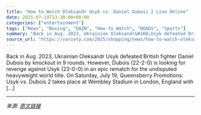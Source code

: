 ```yaml
---
title: "How to Watch Oleksandr Usyk vs. Daniel Dubois 2 Live Online"
date: 2025-07-19T13:30:00+08:00
categories: ["entertainment"]
tags: ["News", "Boxing", "DAZN", "How to Watch", "NOADS", "Sports"]
summary: "Back in Aug. 2023, Ukrainian Oleksandr&#160;Usyk defeated British fighter Daniel Dubois by knockout in 9 rounds. However, Dubois (22-2-0) is looking for revenge against Usyk (23-0-0) in an epic rematc"
source_url: "https://variety.com/2025/shopping/news/how-to-watch-oleksandr-usyk-vs-daniel-dubois-2-boxing-ppv-online-livestream-1236464735/"
---
```


Back in Aug. 2023, Ukrainian Oleksandr&#160;Usyk defeated British fighter Daniel Dubois by knockout in 9 rounds. However, Dubois (22-2-0) is looking for revenge against Usyk (23-0-0) in an epic rematch for the undisputed heavyweight world title. On Saturday, July 19, Queensberry Promotions: Usyk vs. Dubois 2 takes place at Wembley Stadium in London, England with [&#8230;]

---

*来源: [原文链接](https://variety.com/2025/shopping/news/how-to-watch-oleksandr-usyk-vs-daniel-dubois-2-boxing-ppv-online-livestream-1236464735/)*
